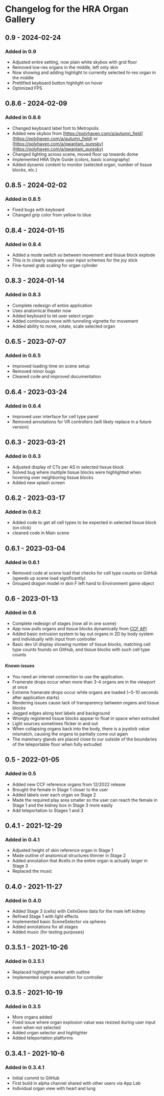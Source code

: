 # Changelog for the HRA Organ Gallery

## 0.9 - 2024-02-24

### Added in 0.9

* Adjusted entire setting, now plain white skybox with grid floor
* Removed low-res organs in the middle, left only skin
* Now showing and adding highlight to currently selected hi-res organ in the middle
* Prettified keyboard button highlight on hover
* Optimized FPS

## 0.8.6 - 2024-02-09

### Added in 0.8.6

* Changed keyboard label font to Metropolis
* Added new skybox from [https://polyhaven.com/a/autumn_field](https://polyhaven.com/a/autumn_field) or [https://polyhaven.com/a/qwantani_puresky](https://polyhaven.com/a/qwantani_puresky)
* Changed lighting across scene, moved floor up towards dome
* Implemented HRA Style Guide (colors, basic iconography)
* Added dynamic content to monitor (selected organ, number of tissue blocks, etc.)

## 0.8.5 - 2024-02-02

### Added in 0.8.5

* Fixed bugs with keyboard
* Changed grip color from yellow to blue

## 0.8.4 - 2024-01-15

### Added in 0.8.4

* Added a mode switch so between movement and tissue block explode
* This is to clearly separate user input schemes for the joy stick
* Fine-tuned grab scaling for organ cylinder

## 0.8.3 - 2024-01-14

### Added in 0.8.3

* Complete redesign of entire application
* Uses anatomical theater now
* Added keyboard to let user select organ
* Added continuous move with tunneling vignette for movement
* Added ability to move, rotate, scale selected organ

## 0.6.5 - 2023-07-07

### Added in 0.6.5

* Improved loading time on scene setup
* Removed minor bugs
* Cleaned code and improved documentation

## 0.6.4 - 2023-03-24

### Added in 0.6.4

* Improved user interface for cell type panel
* Removed annotations for VR controllers (will likely replace in a future version)

## 0.6.3 - 2023-03-21

### Added in 0.6.3

* Adjusted display of CTs per AS in selected tissue block
* Solved bug where multiple tissue blocks were highlighted when hovering over neighboring tissue blocks
* Added new splash screen

## 0.6.2 - 2023-03-17

### Added in 0.6.2

* Added code to get all cell types to be expected in selected tissue block (on click)
* cleaned code in Main scene

## 0.6.1 - 2023-03-04

### Added in 0.6.1

* Removed code at scene load that checks for cell type counts on GitHub (speeds up scene load significantly)
* Grouped dragon model in skin F left hand to Environment game object

## 0.6 - 2023-01-13

### Added in 0.6

* Complete redesign of stages (now all in one scene)
* App now pulls organs and tissue blocks dynamically from [CCF API](https://ccf-api.hubmapconsortium.org)
* Added basic extrusion system to lay out organs in 2D by body system and individually with input from controller
* Basic dev UI display showing number of tissue blocks, matching cell type counts founds on GitHub, and tissue blocks with such cell type counts

#### Known issues
* You need an internet connection to use the application. 
* Framerate drops occur when more than 3-4 organs are in the viewport at once
* Extreme framerate drops occur while organs are loaded (~5-10 seconds after application starts)
* Rendering issues cause lack of transparency between organs and tissue blocks 
* Jagged edges along text labels and background
* Wrongly registered tissue blocks appear to float in space when extruded
* Light sources sometimes flicker in and out
* When collapsing organs back into the body, there is a joystick value mismatch, causing the organs to partially come out again
* The mammary glands are placed close to our outside of the boundaries of the teleportable floor when fully extruded 

## 0.5 - 2022-01-05

### Added in 0.5

* Added new CCF reference organs from 12/2022 release
* Brought the female in Stage 1 closer to the user
* Added labels over each organ on Stage 2
* Made the required play area smaller so the user can reach the female in Stage 1 and the kidney box in Stage 3 more easily
* Add teleportation to Stages 1 and 3 

## 0.4.1 - 2021-12-29

### Added in 0.4.1

* Adjusted height of skin reference organ in Stage 1
* Made outline of anatomical structures thinner in Stage 2
* Added annotation that #cells in the entire organ is actually larger in Stage 3
* Replaced the music

## 0.4.0 - 2021-11-27

### Added in 0.4.0

* Added Stage 3 (cells) with CellxGene data for the male left kidney
* Refined Stage 1 with light effects
* Implemented basic SceneSelector via spheres
* Added annotations for all stages
* Added music (for testing purposes) 

## 0.3.5.1 - 2021-10-26

### Added in 0.3.5.1

* Replaced highlight marker with outline
* Implemented simple annotation for controller

## 0.3.5 - 2021-10-19

### Added in 0.3.5

* More organs added
* Fixed issue where organ explosion value was resized during user input even when not selected
* Added organ selector and highlighter
* Added teleportation platforms

## 0.3.4.1 - 2021-10-6

### Added in 0.3.4.1

* Initial commit to GitHub
* First build in alpha channel shared with other users via App Lab
* Individual organ view with heart and lung